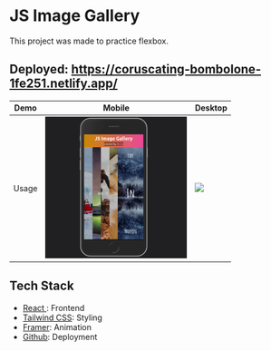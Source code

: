 # JS Image Gallery

This project was made to practice flexbox.

## Deployed: https://coruscating-bombolone-1fe251.netlify.app/

| Demo | Mobile | Desktop |
| ----------- | ----------- | ----------- |
| Usage | <img src="https://github.com/0xBN/gif_pub/blob/main/js_gallery/mobile.gif?raw=true" width="250px"/> | <img src="https://github.com/0xBN/gif_pub/blob/main/js_gallery/desktopV2.gif?raw=true" width="250px"/> |



## Tech Stack
- [ React ](https://github.com/facebook/create-react-app): Frontend
- [ Tailwind CSS](https://tailwindcss.com/): Styling
- [Framer](https://www.framer.com/): Animation
- [Github](https://github.com/): Deployment